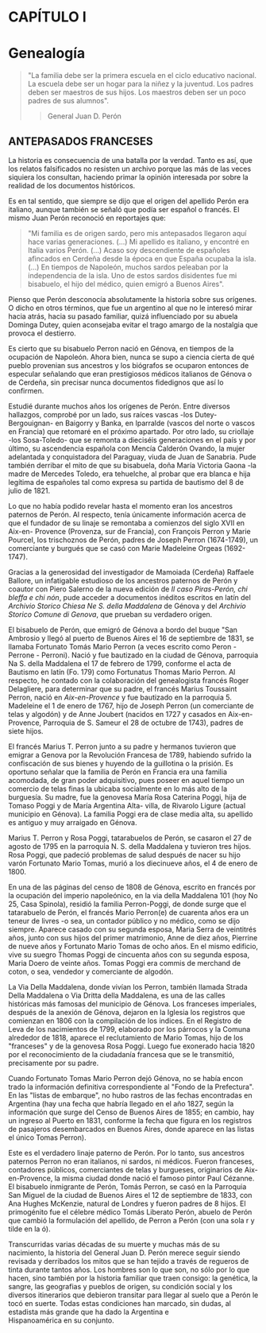 # CAPÍTULO I
# Genealogía

> "La familia debe ser la primera escuela en el ciclo educativo nacional.
> La escuela debe ser un hogar para la niñez y la juventud.
> Los padres deben ser maestros de sus hijos.
> Los maestros deben ser un poco padres de sus alumnos".
> > General Juan D. Perón

## ANTEPASADOS FRANCESES

La historia es consecuencia de una batalla por la verdad. 
Tanto es así, que los relatos falsificados no resisten un archivo porque las más de las veces siquiera los consultan, haciendo primar la opinión interesada por sobre la realidad de los documentos históricos.

Es en tal sentido, que siempre se dijo que el origen del apellido Perón era italiano, aunque también se señaló que podía ser español o francés. 
El mismo Juan Perón reconoció en reportajes que: 

> "Mi familia es de origen sardo, pero mis antepasados llegaron aquí hace varias generaciones. 
> (...) Mi apellido es italiano, y encontré en Italia varios Perón. (...) 
> Acaso soy descendiente de españoles afincados en Cerdeña desde la época en que España ocupaba la isla. (...) 
> En tiempos de Napoleón, muchos sardos peleaban por la independencia de la isla. 
> Uno de estos sardos disidentes fue mi bisabuelo, el hijo del médico, quien emigró a Buenos Aires".

Pienso que Perón desconocía absolutamente la historia sobre sus orígenes. 
O dicho en otros términos, que fue un argentino al que no le interesó mirar hacia atrás, hacia su pasado familiar, quizá influenciado por su abuela Dominga Dutey, quien aconsejaba evitar el trago amargo de la nostalgia que provoca el destierro.

Es cierto que su bisabuelo Perron nació en Génova, en tiempos de la ocupación de Napoleón. 
Ahora bien, nunca se supo a ciencia cierta de qué pueblo provenian sus ancestros y los biógrafos se ocuparon entonces de especular señalando que eran prestigiosos médicos italianos de Génova o de Cerdeña, sin precisar nunca documentos fidedignos que así lo confirmen.

Estudié durante muchos años los orígenes de Perón. Entre diversos hallazgos, comprobé por un lado, sus raíces vascas -los Dutey-Bergouignan- en Baigorry y Banka, en Iparralde (vascos del norte o vascos en Francia) que retomaré en el próximo apartado. 
Por otro lado, su criollaje -los Sosa-Toledo- que se remonta a dieciséis generaciones en el país y por último, su ascendencia española con Mencía Calderón Ovando, la mujer adelantada y conquistadora del Paraguay, viuda de Juan de Sanabria. 
Pude también derribar el mito de que su bisabuela, doña María Victoria Gaona -la madre de Mercedes Toledo, era tehuelche, al probar que era blanca e hija legítima de españoles tal como expresa su partida de bautismo del 8 de julio de 1821.

Lo que no había podido revelar hasta el momento eran los ancestros paternos de Perón. 
Al respecto, tenía únicamente información acerca de que el fundador de su linaje se remontaba a comienzos del siglo XVII en Aix-en- Provence (Provenza, sur de Francia), con François Perron y Marie Pourcel, los trischoznos de Perón, padres de Joseph Perron (1674-1749), un comerciante y burgués que se casó con Marie Madeleine Orgeas (1692-1747).

Gracias a la generosidad del investigador de Mamoiada (Cerdeña) Raffaele Ballore, un infatigable estudioso de los ancestros paternos de Perón y coautor con Piero Salerno de la nueva edición de _Il caso Piras-Perón, chi bleffa e chi nón_, pude acceder a documentos inéditos escritos en latín del _Archivio Storico Chiesa Ne S. della Maddalena_ de Génova y del _Archivio Storico Comune di Genova_, que prueban su verdadero origen.

El bisabuelo de Perón, que emigró de Génova a bordo del buque "San Ambrosio y llegó al puerto de Buenos Aires el 16 de septiembre de 1831, se llamaba Fortunato Tomás Mario Perron (a veces escrito como Peron - Perrone - Perroni). 
Nació y fue bautizado en la ciudad de Génova, parroquia Na S. della Maddalena el 17 de febrero de 1799, conforme el acta de Bautismo en latín (Fo. 179) como Fortunatus Thomas Mario Perron. 
Al respecto, he contado con la colaboración del genealogista francés Roger Delagliere, para determinar que su padre, el francés Marius Toussaint Perron, nació en _Aix-en-Provence_ y fue bautizado en la parroquia 5. Madeleine el 1 de enero de 1767, hijo de Joseph Perron (un comerciante de telas y algodón) y de Anne Joubert (nacidos en 1727 y casados en Aix-en-Provence, Parroquia de S. Sameur el 28 de octubre de 1743), padres de siete hijos.

El francés Marius T. Perron junto a su padre y hermanos tuvieron que emigrar a Genova por la Revolución Francesa de 1789, habiendo sufrido la confiscación de sus bienes y huyendo de la guillotina o la prisión. 
Es oportuno señalar que la familia de Perón en Francia era una familia acomodada, de gran poder adquisitivo, pues poseer en aquel tiempo un comercio de telas finas la ubicaba socialmente en lo más alto de la burguesía. 
Su madre, fue la genovesa María Rosa Caterina Poggi, hija de Tomaso Poggi y de María Argentina Alta- villa, de Rivarolo Ligure (actual municipio en Génova). 
La familia Poggi era de clase media alta, su apellido es antiguo y muy arraigado en Génova.

Marius T. Perron y Rosa Poggi, tatarabuelos de Perón, se casaron el 27 de agosto de 1795 en la parroquia N. S. della Maddalena y tuvieron tres hijos. 
Rosa Poggi, que padeció problemas de salud después de nacer su hijo varón Fortunato Mario Tomas, murió a los diecinueve años, el 4 de enero de 1800.

En una de las páginas del censo de 1808 de Génova, escrito en francés por la ocupación del imperio napoleónico, en la via della Maddalena 101 (hoy No 25, Casa Spinola), residió la familia Perron-Poggi, de donde surge que el tatarabuelo de Perón, el francés Mario Perron(e) de cuarenta años era un teneur de livres -o sea, un contador público y no médico, como se dijo siempre. 
Aparece casado con su segunda esposa, Maria Serra de veintitrés años, junto con sus hijos del primer matrimonio, Anne de diez años, Pierrine de nueve años y Fortunato Mario Tomas de ocho años. 
En el mismo edificio, vive su suegro Thomas Poggi de cincuenta años con su segunda esposa, Maria Doero de veinte años. 
Tomas Poggi era commis de merchand de coton, o sea, vendedor y comerciante de algodón.

La Via Della Maddalena, donde vivían los Perron, también llamada Strada Della Maddalena o Via Dritta della Maddalena, es una de las calles históricas más famosas del municipio de Génova. 
Los franceses imperiales, después de la anexión de Génova, dejaron en la Iglesia los registros que comienzan en 1806 con la compilación de los indices. 
En el Registro de Leva de los nacimientos de 1799, elaborado por los párrocos y la Comuna alrededor de 1818, aparece el reclutamiento de Mario Tomas, hijo de los "franceses" y de la genovesa Rosa Poggi. 
Luego fue exonerado hacia 1820 por el reconocimiento de la ciudadanía francesa que se le transmitió, precisamente por su padre.

Cuando Fortunato Tomas Mario Perron dejó Génova, no se había encon trado la información definitiva correspondiente al "Fondo de la Prefectura". 
En las "listas de embarque", no hubo rastros de las fechas encontradas en Argentina (hay una fecha que habría llegado en el año 1827, según la información que surge del Censo de Buenos Aires de 1855; 
en cambio, hay un ingreso al Puerto en 1831, conforme la fecha que figura en los registros de pasajeros desembarcados en Buenos Aires, donde aparece en las listas el único Tomas Perron).

Este es el verdadero linaje paterno de Perón. 
Por lo tanto, sus ancestros paternos Perron no eran italianos, ni sardos, ni médicos. 
Fueron franceses, contadores públicos, comerciantes de telas y burgueses, originarios de Aix- en-Provence, la misma ciudad donde nació el famoso pintor Paul Cézanne. 
El bisabuelo inmigrante de Perón, Tomás Perron, se casó en la Parroquia San Miguel de la ciudad de Buenos Aires el 12 de septiembre de 1833, con Ana Hughes McKenzie, natural de Londres y fueron padres de 8 hijos. 
El primogénito fue el célebre médico Tomás Liberato Perón, abuelo de Perón que cambió la formulación del apellido, de Perron a Perón (con una sola r y tilde en la ó).

Transcurridas varias décadas de su muerte y muchas más de su nacimiento, la historia del General Juan D. Perón merece seguir siendo revisada y derribados los mitos que se han tejido a través de regueros de tinta durante tantos años. 
Los hombres son lo que son, no sólo por lo que hacen, sino también por la historia familiar que traen consigo: 
la genética, la sangre, las geografias y pueblos de origen, su condición social y los diversos itinerarios que debieron transitar para llegar al suelo que a Perón le tocó en suerte. 
Todas estas condiciones han marcado, sin dudas, al estadista más grande que ha dado la Argentina e Hispanoamérica en su conjunto.

